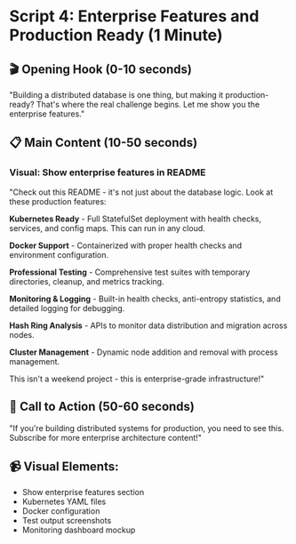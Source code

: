 # Script 4: Enterprise Features and Production Ready (1 Minute)

## 🎬 Opening Hook (0-10 seconds)
"Building a distributed database is one thing, but making it production-ready? That's where the real challenge begins. Let me show you the enterprise features."

## 📋 Main Content (10-50 seconds)

### Visual: Show enterprise features in README
"Check out this README - it's not just about the database logic. Look at these production features:

**Kubernetes Ready** - Full StatefulSet deployment with health checks, services, and config maps. This can run in any cloud.

**Docker Support** - Containerized with proper health checks and environment configuration.

**Professional Testing** - Comprehensive test suites with temporary directories, cleanup, and metrics tracking.

**Monitoring & Logging** - Built-in health checks, anti-entropy statistics, and detailed logging for debugging.

**Hash Ring Analysis** - APIs to monitor data distribution and migration across nodes.

**Cluster Management** - Dynamic node addition and removal with process management.

This isn't a weekend project - this is enterprise-grade infrastructure!"

## 🎯 Call to Action (50-60 seconds)
"If you're building distributed systems for production, you need to see this. Subscribe for more enterprise architecture content!"

## 📹 Visual Elements:
- Show enterprise features section
- Kubernetes YAML files
- Docker configuration
- Test output screenshots
- Monitoring dashboard mockup 
